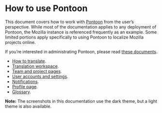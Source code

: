 # How to use Pontoon

This document covers how to work with [Pontoon](https://pontoon.mozilla.org/) from the user’s perspective. While most of the documentation applies to any deployment of Pontoon, the Mozilla instance is referenced frequently as an example. Some limited portions apply specifically to using Pontoon to localize Mozilla projects online.

If you’re interested in administrating Pontoon, please read [these documents](https://mozilla-l10n.github.io/documentation/tools/pontoon/index.html).

* [How to translate](translate.md).
* [Translation workspace](translation_workspace.md).
* [Team and project pages](teams_projects.md).
* [User accounts and settings](users.md).
* [Notifications](notifications.md).
* [Profile page](profile.md).
* [Glossary](glossary.md).

**Note:** The screenshots in this documentation use the dark theme, but a light theme is also available.
